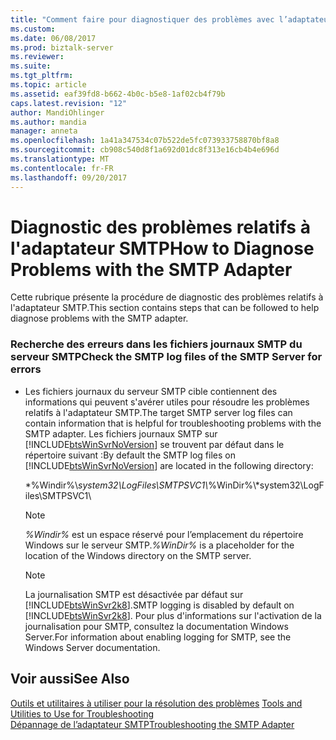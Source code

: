 ```yaml
---
title: "Comment faire pour diagnostiquer des problèmes avec l’adaptateur SMTP | Documents Microsoft"
ms.custom: 
ms.date: 06/08/2017
ms.prod: biztalk-server
ms.reviewer: 
ms.suite: 
ms.tgt_pltfrm: 
ms.topic: article
ms.assetid: eaf39fd8-b662-4b0c-b5e8-1af02cb4f79b
caps.latest.revision: "12"
author: MandiOhlinger
ms.author: mandia
manager: anneta
ms.openlocfilehash: 1a41a347534c07b522de5fc073933758870bf8a8
ms.sourcegitcommit: cb908c540d8f1a692d01dc8f313e16cb4b4e696d
ms.translationtype: MT
ms.contentlocale: fr-FR
ms.lasthandoff: 09/20/2017
---
```

# <a name="how-to-diagnose-problems-with-the-smtp-adapter"></a><span data-ttu-id="5900d-102">Diagnostic des problèmes relatifs à l'adaptateur SMTP</span><span class="sxs-lookup"><span data-stu-id="5900d-102">How to Diagnose Problems with the SMTP Adapter</span></span>
<span data-ttu-id="5900d-103">Cette rubrique présente la procédure de diagnostic des problèmes relatifs à l'adaptateur SMTP.</span><span class="sxs-lookup"><span data-stu-id="5900d-103">This section contains steps that can be followed to help diagnose problems with the SMTP adapter.</span></span>  
  
### <a name="check-the-smtp-log-files-of-the-smtp-server-for-errors"></a><span data-ttu-id="5900d-104">Recherche des erreurs dans les fichiers journaux SMTP du serveur SMTP</span><span class="sxs-lookup"><span data-stu-id="5900d-104">Check the SMTP log files of the SMTP Server for errors</span></span>  
  
-   <span data-ttu-id="5900d-105">Les fichiers journaux du serveur SMTP cible contiennent des informations qui peuvent s'avérer utiles pour résoudre les problèmes relatifs à l'adaptateur SMTP.</span><span class="sxs-lookup"><span data-stu-id="5900d-105">The target SMTP server log files can contain information that is helpful for troubleshooting problems with the SMTP adapter.</span></span> <span data-ttu-id="5900d-106">Les fichiers journaux SMTP sur [!INCLUDE[btsWinSvrNoVersion](../includes/btswinsvrnoversion-md.md)] se trouvent par défaut dans le répertoire suivant :</span><span class="sxs-lookup"><span data-stu-id="5900d-106">By default the SMTP log files on [!INCLUDE[btsWinSvrNoVersion](../includes/btswinsvrnoversion-md.md)] are located in the following directory:</span></span>  
  
     <span data-ttu-id="5900d-107">*%Windir%\\*system32\LogFiles\SMTPSVC1\\</span><span class="sxs-lookup"><span data-stu-id="5900d-107">*%WinDir%\\*system32\LogFiles\SMTPSVC1\\</span></span>  
  
    > [!NOTE]
    >  <span data-ttu-id="5900d-108">*%Windir%* est un espace réservé pour l’emplacement du répertoire Windows sur le serveur SMTP.</span><span class="sxs-lookup"><span data-stu-id="5900d-108">*%WinDir%* is a placeholder for the location of the Windows directory on the SMTP server.</span></span>  
  
    > [!NOTE]
    >  <span data-ttu-id="5900d-109">La journalisation SMTP est désactivée par défaut sur [!INCLUDE[btsWinSvr2k8](../includes/btswinsvr2k8-md.md)].</span><span class="sxs-lookup"><span data-stu-id="5900d-109">SMTP logging is disabled by default on [!INCLUDE[btsWinSvr2k8](../includes/btswinsvr2k8-md.md)].</span></span> <span data-ttu-id="5900d-110">Pour plus d'informations sur l'activation de la journalisation pour SMTP, consultez la documentation Windows Server.</span><span class="sxs-lookup"><span data-stu-id="5900d-110">For information about enabling logging for SMTP, see the Windows Server documentation.</span></span>  
  
## <a name="see-also"></a><span data-ttu-id="5900d-111">Voir aussi</span><span class="sxs-lookup"><span data-stu-id="5900d-111">See Also</span></span>  
 <span data-ttu-id="5900d-112">[Outils et utilitaires à utiliser pour la résolution des problèmes](../core/tools-and-utilities-to-use-for-troubleshooting.md) </span><span class="sxs-lookup"><span data-stu-id="5900d-112">[Tools and Utilities to Use for Troubleshooting](../core/tools-and-utilities-to-use-for-troubleshooting.md) </span></span>  
 [<span data-ttu-id="5900d-113">Dépannage de l’adaptateur SMTP</span><span class="sxs-lookup"><span data-stu-id="5900d-113">Troubleshooting the SMTP Adapter</span></span>](../core/troubleshooting-the-smtp-adapter.md)